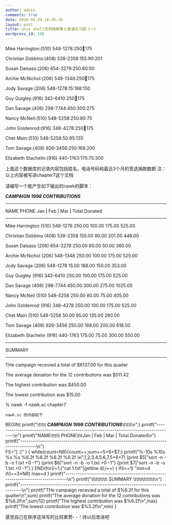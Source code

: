 ```yaml
---
author: admin
comments: true
date: 2010-05-29 16:26:28
layout: post
title: unix shell范例精解第七章课后习题《一》
wordpress_id: 108
---
```


Mike Harrington:(510) 548-1278:250:100:175

Christian Dobbins:(408) 538-2358:155:90:201

Susan Dalsass:(206) 654-3279:250:60:50

Archie McNichol:(206) 548-1348:250:100:175

Jody Savage:(206) 548-1278:15:188:150

Guy Quigley:(916) 343-6410:250:100:175

Dan Savage:(406) 298-7744:450:300:275

Nancy McNeil:(510) 548-5258:250:80:75

John Goldenrod:(916) 348-4278:250:100:175

Chet Main:(510) 548-5258:50:95:135

Tom Savage:(408) 926-3456:250:168:200

Elizabeth Stachelin:(916) 440-1763:175:75:300

上面这个数据库的记录内容包括姓名，电话号码和最近3个月的竞选捐款数额 注：以上内容被写进chapter7这个文档

请编写一个能产生如下输出的nawk的脚本：

***CAMPAIGN  1998  CONTRIBUTIONS*** 

--------------------------------------------------------------------------------------

NAME PHONE Jan  |  Feb  |  Mar  |  Total.Donated

--------------------------------------------------------------------------------------

Mike  Harrington  (510) 548-1278  250.00  100.00  175.00  525.00

Christian  Dobbins  (408) 538-2358  155.00  90.00  201.00  446.00

Susan  Dalsass  (206) 654-3279  250.00  60.00  50.00  360.00

Archie  McNichol  (206) 548-1348  250.00  100.00  175.00  525.00

Jody  Savage  (206) 548-1278  15.00  188.00  150.00  353.00

Guy  Quigley  (916) 343-6410  250.00  100.00  175.00  525.00

Dan  Savage  (406) 298-7744  450.00  300.00  275.00  1025.00

Nancy  McNeil  (510) 548-5258  250.00  80.00  75.00  405.00

John  Goldenrod  (916) 348-4278  250.00  100.00  175.00  525.00

Chet  Main  (510) 548-5258  50.00  95.00  135.00  280.00

Tom  Savage  (408) 926-3456  250.00  168.00  200.00  618.00

Elizabeth  Stachelin  (916) 440-1763  175.00  75.00  300.00  550.00

-------------------------------------------------------------------------------

SUMMARY  

-------------------------------------------------------------------------------

THe campaign recevied a total of $6137.00 for this quaiter

The average donation for the 12 contributions was $511.42

The highest contribution was $450.00

The lowest contribution was $15.00

% nawk -f nawk.sc chapter7

    nawk.sc 的内容如下 

BEGIN{  printf("\t\t\t  ***CAMPAIGN 1998 CONTRIBUTIONS***\t\t\t\n";) 
    printf("--------------------------------------------------------------------------------------\n") 
    printf("NAME\t\t\t PHONE\t\tJan  |   Feb   |  Mar   | Total.Donated\n") 
    printf("--------------------------------------------------------------------------------------\n")      
FS="[ :]" }
{ 
    while(count<NR){count++;sum+=$5+$6+$7;}
    printf("%-10s %10s   %s %s   %6.2f    %6.2f     %6.2f    %6.2f \n",$1,$2,$3,$4,$5,$6,$7,$5+$6+$7) 
{print $5|"sort -n -b -o 1.txt +0 -1"} 
{print $6|"sort -n -b -o 1.txt +0 -1"}
{print $7|"sort -n -b -o 1.txt +0 -1"} }
END{for(i=1;("cat 1.txt"|getline d);i++) 
{ if(i==1) "min=d if(i==3*NR) max=d }
    printf("-------------------------------------------------------------------------------\n") 
    printf("\t\t\t\t\t\ SUMMARY \t\t\t\t\t\t\t\n") 
    printf("-------------------------------------------------------------------------------\n") 
    printf("THe campaign recevied a total of $%6.2f for this quaiter\n",sum) 
    printf("The average donation for the 12 contributions was $%6.2f\n",sum/12)
    printf("The highest contribution was $%6.2f\n",max) 
    printf("The lowest contribution was $%5.2f\n",min) }

感觉自己在排序这块写的比较累赘- -！待以后改进吧

